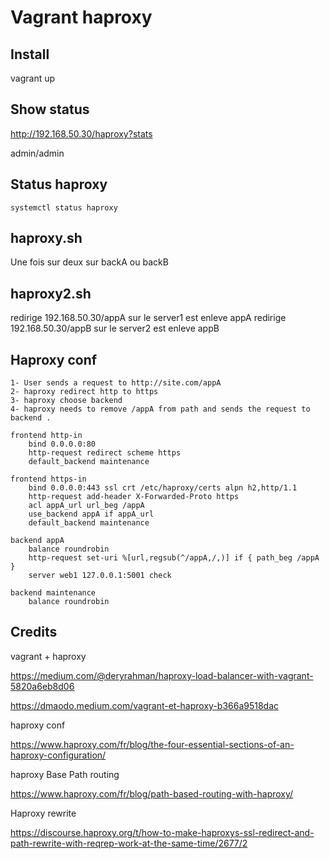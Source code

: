 # Vagrant haproxy


## Install

vagrant up

## Show status

http://192.168.50.30/haproxy?stats

admin/admin


## Status haproxy

    systemctl status haproxy

## haproxy.sh

Une fois sur deux sur backA ou backB

## haproxy2.sh

redirige 192.168.50.30/appA sur le server1 est enleve appA
redirige 192.168.50.30/appB sur le server2 est enleve appB

## Haproxy conf


    1- User sends a request to http://site.com/appA
    2- haproxy redirect http to https
    3- haproxy choose backend
    4- haproxy needs to remove /appA from path and sends the request to backend .
    
    frontend http-in
        bind 0.0.0.0:80
        http-request redirect scheme https
        default_backend maintenance
    
    frontend https-in
        bind 0.0.0.0:443 ssl crt /etc/haproxy/certs alpn h2,http/1.1
        http-request add-header X-Forwarded-Proto https
        acl appA_url url_beg /appA
        use_backend appA if appA_url
        default_backend maintenance
    
    backend appA
        balance roundrobin
        http-request set-uri %[url,regsub(^/appA,/,)] if { path_beg /appA }
        server web1 127.0.0.1:5001 check

    backend maintenance
        balance roundrobin

## Credits

vagrant + haproxy 

https://medium.com/@deryrahman/haproxy-load-balancer-with-vagrant-5820a6eb8d06

https://dmaodo.medium.com/vagrant-et-haproxy-b366a9518dac

haproxy conf

https://www.haproxy.com/fr/blog/the-four-essential-sections-of-an-haproxy-configuration/

haproxy Base Path routing

https://www.haproxy.com/fr/blog/path-based-routing-with-haproxy/

Haproxy rewrite

https://discourse.haproxy.org/t/how-to-make-haproxys-ssl-redirect-and-path-rewrite-with-reqrep-work-at-the-same-time/2677/2
